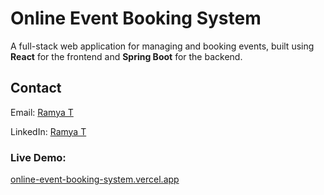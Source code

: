 #  Online Event Booking System

A full-stack web application for managing and booking events, built using **React** for the frontend and **Spring Boot** for the backend.

##  Contact

 Email: [Ramya T](mailto:ramyathangamuthu7783@gmail.com)

 LinkedIn: [Ramya T](https://www.linkedin.com/in/ramya-t-90a925291/)

### Live Demo:

[online-event-booking-system.vercel.app](https://online-event-booking-system.vercel.app)
